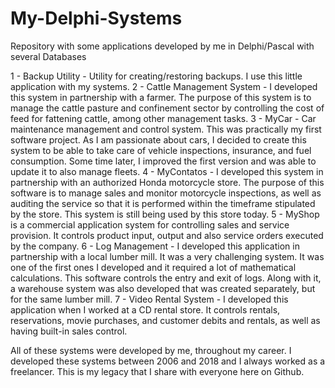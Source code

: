 # My-Delphi-Systems
Repository with some applications developed by me in Delphi/Pascal with several Databases

1 - Backup Utility - Utility for creating/restoring backups. I use this little application with my systems.
2 - Cattle Management System - I developed this system in partnership with a farmer. The purpose of this system is to manage the cattle pasture and confinement sector by controlling the cost of feed for fattening cattle, among other management tasks.
3 - MyCar - Car maintenance management and control system. This was practically my first software project. As I am passionate about cars, I decided to create this system to be able to take care of vehicle inspections, insurance, and fuel consumption. Some time later, I improved the first version and was able to update it to also manage fleets.
4 - MyContatos - I developed this system in partnership with an authorized Honda motorcycle store. The purpose of this software is to manage sales and monitor motorcycle inspections, as well as auditing the service so that it is performed within the timeframe stipulated by the store. This system is still being used by this store today.
5 - MyShop is a commercial application system for controlling sales and service provision. It controls product input, output and also service orders executed by the company.
6 - Log Management - I developed this application in partnership with a local lumber mill. It was a very challenging system. It was one of the first ones I developed and it required a lot of mathematical calculations. This software controls the entry and exit of logs. Along with it, a warehouse system was also developed that was created separately, but for the same lumber mill.
7 - Video Rental System - I developed this application when I worked at a CD rental store. It controls rentals, reservations, movie purchases, and customer debits and rentals, as well as having built-in sales control.

All of these systems were developed by me, throughout my career. I developed these systems between 2006 and 2018 and I always worked as a freelancer. This is my legacy that I share with everyone here on Github.
